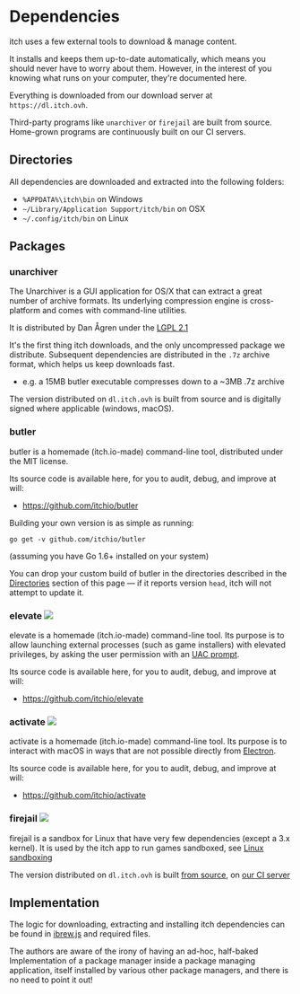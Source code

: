 
# Dependencies

itch uses a few external tools to download & manage content.

It installs and keeps them up-to-date automatically, which means you should
never have to worry about them. However, in the interest of you knowing what
runs on your computer, they're documented here.

Everything is downloaded from our download server at `https://dl.itch.ovh`.

Third-party programs like `unarchiver` or `firejail` are built from source.
Home-grown programs are continuously built on our CI servers.

## Directories

All dependencies are downloaded and extracted into the following folders:

  * `%APPDATA%\itch\bin` on Windows
  * `~/Library/Application Support/itch/bin` on OSX
  * `~/.config/itch/bin` on Linux

## Packages

### unarchiver

The Unarchiver is a GUI application for OS/X that can extract a great number
of archive formats. Its underlying compression engine is cross-platform and
comes with command-line utilities.

It is distributed by Dan Ågren under the [LGPL 2.1](https://bitbucket.org/WAHa_06x36/theunarchiver/src/d89b1d069727c3dd68939e29aa407b6f2051ef6b/License.txt?fileviewer=file-view-default)

It's the first thing itch downloads, and the only uncompressed package we
distribute. Subsequent dependencies are distributed in the `.7z` archive
format, which helps us keep downloads fast.

  * e.g. a 15MB butler executable compresses down to a ~3MB .7z archive

The version distributed on `dl.itch.ovh` is built from source and is digitally
signed where applicable (windows, macOS).

### butler

butler is a homemade (itch.io-made) command-line tool, distributed under the MIT license.

Its source code is available here, for you to audit, debug, and improve at will:

  * <https://github.com/itchio/butler>

Building your own version is as simple as running:

```
go get -v github.com/itchio/butler
```

(assuming you have Go 1.6+ installed on your system)

You can drop your custom build of butler in the directories described in the
[Directories](#directories) section of this page — if it reports version `head`,
itch will not attempt to update it.

### elevate ![](https://img.shields.io/badge/platform-windows-708090.svg)

elevate is a homemade (itch.io-made) command-line tool. Its purpose is to allow
launching external processes (such as game installers) with elevated privileges,
by asking the user permission with an [UAC prompt][].

[UAC prompt]: https://en.wikipedia.org/wiki/User_Account_Control

Its source code is available here, for you to audit, debug, and improve at will:

  * <https://github.com/itchio/elevate>

### activate ![](https://img.shields.io/badge/platform-macOS-708090.svg)

activate is a homemade (itch.io-made) command-line tool. Its purpose is to
interact with macOS in ways that are not possible directly from [Electron](http://electron.atom.io/).

Its source code is available here, for you to audit, debug, and improve at will:

  * <https://github.com/itchio/activate>

### firejail ![](https://img.shields.io/badge/platform-linux-708090.svg)

firejail is a sandbox for Linux that have very few dependencies (except a 3.x
kernel). It is used by the itch app to run games sandboxed, see [Linux sandboxing](/using/sandbox/linux.md)

The version distributed on `dl.itch.ovh` is built [from source](https://github.com/netblue30/firejail),
on [our CI server](https://git.itch.ovh/itchio/firejail-buildscripts)

## Implementation

The logic for downloading, extracting and installing itch dependencies
can be found in [ibrew.js][] and required files.

[ibrew.js]: https://github.com/itchio/itch/blob/master/src/util/ibrew.js

The authors are aware of the irony of having an ad-hoc, half-baked Implementation
of a package manager inside a package managing application, itself installed by
various other package managers, and there is no need to point it out!
